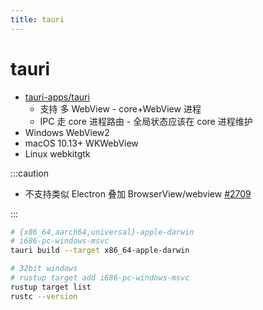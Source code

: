 ```yaml
---
title: tauri
---
```


# tauri

- [tauri-apps/tauri](https://github.com/tauri-apps/tauri)
  - 支持 多 WebView - core+WebView 进程
  - IPC 走 core 进程路由 - 全局状态应该在 core 进程维护
- Windows WebView2
- macOS 10.13+ WKWebView
- Linux webkitgtk

:::caution

- 不支持类似 Electron 叠加 BrowserView/webview [#2709](https://github.com/tauri-apps/tauri/issues/2709)

:::

```bash
# {x86_64,aarch64,universal}-apple-darwin
# i686-pc-windows-msvc
tauri build --target x86_64-apple-darwin

# 32bit windows
# rustup target add i686-pc-windows-msvc
rustup target list
rustc --version
```
